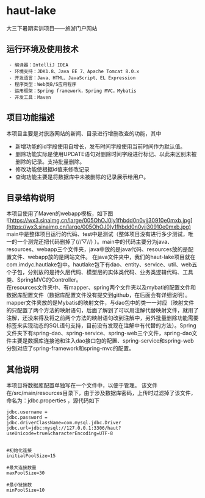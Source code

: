 # haut-lake
大三下暑期实训项目——旅游门户网站

## 运行环境及使用技术
	
	 - 编译器：IntelliJ IDEA
	 - 环境支持：JDK1.8、Java EE 7、Apache Tomcat 8.0.x
	 - 开发语言：Java、HTML、JavaScript、EL Expression
	 - 程序类型：Web类B/S应用程序
	 - 运用框架：Spring framework，Spring MVC，Mybatis
	 - 开发工具：Maven
	 
## 项目功能描述
本项目主要是对旅游网站的新闻、目录进行增删改查的功能，其中
- 新增功能的id字段使用自增长，发布时间字段使用当前时间作为默认值。
- 删除功能实际是使用UPDATE语句对删除时间字段进行标记、以此来区别未被删除的记录。支持批量删除。
- 修改功能使根据id值来修改记录
- 查询功能主要是将数据库中未被删除的记录展示给用户。

## 目录结构说明
本项目使用了Maven的webapp模板，如下图  
![https://wx3.sinaimg.cn/large/005OhOJ0ly1fhbdd0n0vjj30910e0mxb.jpg](https://wx3.sinaimg.cn/large/005OhOJ0ly1fhbdd0n0vjj30910e0mxb.jpg)  
main中是整体项目运行的代码、test中是测试（整体项目没有进行多少测试，唯一的一个测完还把代码删掉了(//▽//) ）。main中的代码主要分为java、resources、webapp三个文件夹，java中放的是java代码、resources放的是配置文件、webapp放的是网站文件。
在java文件夹中，我们的haut-lake项目就在com.imdyc.hautlake包中。hautlake包下有dao、entity、service、util、web五个子包，分别放的是持久层代码、模型层的实体类代码、业务类逻辑代码、工具类、SpringMVC的Controller。  
在resources文件夹中、有mapper、spring两个文件夹以及mybati的配置文件和数据库配置文件（数据库配置文件没有提交到github，在后面会有详细说明）。mapper文件夹放的是Mybatis的映射文件，与dao包中的类一一对应（映射文件的只配置了两个方法的映射语句，后面了解到了可以用注解代替映射文件，就用了注解，还没来得及将之前两个方法的映射语句改到注解中，另外批量删除功能需要<foreach>标签来实现动态的SQL语句支持，目前没有发现在注解中有代替的方法）。Spring文件夹下有spring-dao、spring-service、spring-web三个文件，spring-dao文件主要是数据库连接池和注入dao接口包的配置、spring-service和spring-web分别对应了spring-framework和spring-mvc的配置。  

## 其他说明
本项目将数据库配置单独写在一个文件中，以便于管理。
该文件在/src/main/resources目录下，由于涉及数据库密码，上传时过滤掉了该文件，命名为：jdbc.properties ，源代码如下
```
jdbc.username = 
jdbc.password = 
jdbc.driverClassName=com.mysql.jdbc.Driver
jdbc.url=jdbc:mysql://127.0.0.1:3306/haut?useUnicode=true&characterEncoding=UTF-8


#初始化连接
initialPoolSize=15

#最大连接数量
maxPoolSize=30

#最小链接数
minPoolSize=10
```
